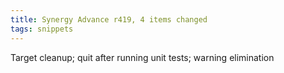 ```yaml
---
title: Synergy Advance r419, 4 items changed
tags: snippets
---
```


Target cleanup; quit after running unit tests; warning elimination
